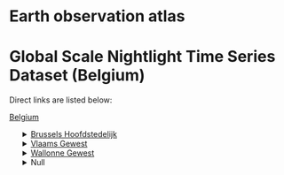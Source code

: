 # Earth observation atlas
 # Global Scale Nightlight Time Series Dataset (Belgium)
Direct links are listed below:

<a href="https://eoatlas-nightlight.s3.amazonaws.com/eoatlas-monthly-nightlight-00018.csv">Belgium</a>
<ul>
<details>
<summary><a href="https://eoatlas-nightlight.s3.amazonaws.com/eoatlas-monthly-nightlight-00521.csv">Brussels Hoofdstedelijk</a></summary>
<ul>
<ol>
<li><a href="https://eoatlas-nightlight.s3.amazonaws.com/eoatlas-monthly-nightlight-09782.csv">Brussels</a></li></ul>
</ol>
</details>
<details>
<summary><a href="https://eoatlas-nightlight.s3.amazonaws.com/eoatlas-monthly-nightlight-00522.csv">Vlaams Gewest</a></summary>
<ul>
<ol>
</ul>
</ol>
</details>
<details>
<summary><a href="https://eoatlas-nightlight.s3.amazonaws.com/eoatlas-monthly-nightlight-00523.csv">Wallonne Gewest</a></summary>
<ul>
<ol>
<li><a href="https://eoatlas-nightlight.s3.amazonaws.com/eoatlas-monthly-nightlight-09784.csv">Henegouwen</a></li><li><a href="https://eoatlas-nightlight.s3.amazonaws.com/eoatlas-monthly-nightlight-09786.csv">Luik</a></li><li><a href="https://eoatlas-nightlight.s3.amazonaws.com/eoatlas-monthly-nightlight-09787.csv">Luxemburg</a></li><li><a href="https://eoatlas-nightlight.s3.amazonaws.com/eoatlas-monthly-nightlight-09788.csv">Namen</a></li><li><a href="https://eoatlas-nightlight.s3.amazonaws.com/eoatlas-monthly-nightlight-09791.csv">Waals-Brabant</a></li></ul>
</ol>
</details>
<details>
<summary>Null</summary>
<ul>
<ol>
<li><a href="https://eoatlas-nightlight.s3.amazonaws.com/eoatlas-monthly-nightlight-09783.csv">Antwerpen</a></li><li><a href="https://eoatlas-nightlight.s3.amazonaws.com/eoatlas-monthly-nightlight-09785.csv">Limburg</a></li><li><a href="https://eoatlas-nightlight.s3.amazonaws.com/eoatlas-monthly-nightlight-09789.csv">Oost-Vlaanderen</a></li><li><a href="https://eoatlas-nightlight.s3.amazonaws.com/eoatlas-monthly-nightlight-09790.csv">Vlaams-Brabant</a></li><li><a href="https://eoatlas-nightlight.s3.amazonaws.com/eoatlas-monthly-nightlight-09792.csv">West-Vlaanderen</a></li></ul>
</ol>
</details>
